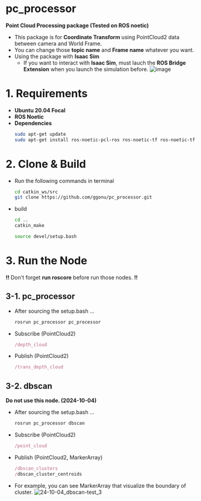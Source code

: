 # pc_processor
**Point Cloud Processing package (Tested on ROS noetic)**
- This package is for **Coordinate Transform** using PointCloud2 data between camera and World Frame.
- You can change those **topic name** and **Frame name** whatever you want.
- Using the package with **Isaac Sim**
  - If you want to interact with **Isaac Sim**, must lauch the **ROS Bridge Extension** when you launch the simulation before.
    ![image](https://github.com/user-attachments/assets/2d073498-1c32-479c-b94b-8df47d21ec55)


# 1. Requirements
- **Ubuntu 20.04 Focal**
- **ROS Noetic**
- **Dependencies**
  ```bash
  sudo apt-get update
  sudo apt-get install ros-noetic-pcl-ros ros-noetic-tf ros-noetic-tf2-ros ros-noetic-cv-bridge ros-noetic-pcl-ros libopencv-dev python3-opencv
  ```

# 2. Clone & Build
- Run the following commands in terminal
  ```bash
  cd catkin_ws/src
  git clone https://github.com/ggonu/pc_processor.git
  ```
- build
  ```bash
  cd ..
  catkin_make
  ```
  ```bash
  source devel/setup.bash
  ```
# 3. Run the Node
**!!** Don't forget **run roscore** before run those nodes. **!!**
## 3-1. pc_processor
- After sourcing the setup.bash ...
  ```bash
  rosrun pc_processor pc_processor
  ```
- Subscribe (PointCloud2)
  ```ruby
  /depth_cloud
  ```
- Publish (PointCloud2)
  ```ruby
  /trans_depth_cloud
  ```
## 3-2. dbscan
**Do not use this node. (2024-10-04)**
- After sourcing the setup.bash ...
  ```bash
  rosrun pc_processor dbscan
  ```
- Subscribe (PointCloud2)
  ```ruby
  /point_cloud
  ```
- Publish (PointCloud2, MarkerArray)
  ```ruby
  /dbscan_clusters
  /dbscan_cluster_centroids
  ```
- For example, you can see MarkerArray that visualize the boundary of cluster.
  ![24-10-04_dbscan-test_3](https://github.com/user-attachments/assets/d1bd6ad4-0f75-4a0e-8a91-50cefb33b554)
